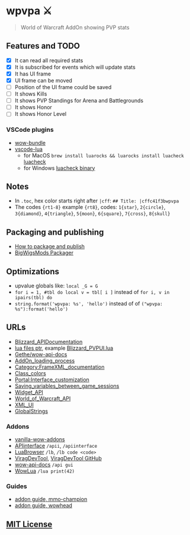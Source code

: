 # wpvpa ⚔️

> World of Warcraft AddOn showing PVP stats

## Features and TODO

- [x] It can read all required stats
- [x] It is subscribed for events which will update stats
- [x] It has UI frame
- [x] UI frame can be moved
- [ ] Position of the UI frame could be saved
- [ ] It shows Kills
- [ ] It shows PVP Standings for Arena and Battlegrounds
- [ ] It shows Honor
- [ ] It shows Honor Level

### VSCode plugins

- [wow-bundle](https://marketplace.visualstudio.com/items?itemName=Septh.wow-bundle)
- [vscode-lua](https://marketplace.visualstudio.com/items?itemName=trixnz.vscode-lua)
  - for MacOS `brew install luarocks && luarocks install luacheck` [luacheck](https://github.com/mpeterv/luacheck)
  - for Windows [luacheck binary](https://github.com/mpeterv/luacheck#windows-binary-download)

## Notes

- In `.toc`, hex color starts right after `|cff`: `## Title: |cffc41f3bwpvpa`
- The codes `{rt1-8}` example `{rt8}`, codes: `1{star}`, `2{circle}`, `3{diamond}`, `4{triangle}`, `5{moon}`, `6{square}`, `7{cross}`, `8{skull}`

## Packaging and publishing

- [How to package and publish](https://www.wowinterface.com/forums/showthread.php?t=55801)
- [BigWigsMods Packager](https://github.com/BigWigsMods/packager)

## Optimizations

- upvalue globals like: `local _G = G`
- `for i = 1, #tbl do local v = tbl[ i ]` instead of  `for i, v in ipairs(tbl) do`
- `string.format('wpvpa: %s', 'hello')` instead of of `("wpvpa: %s"):format('hello')`

## URLs

- [Blizzard_APIDocumentation](https://www.townlong-yak.com/framexml/live/Blizzard_APIDocumentation)
- [lua files ptr](https://www.townlong-yak.com/framexml/ptr), example [Blizzard_PVPUI.lua](https://www.townlong-yak.com/framexml/ptr/Blizzard_PVPUI/Blizzard_PVPUI.lua)
- [Gethe/wow-api-docs](https://github.com/Gethe/wow-api-docs)
- [AddOn_loading_process](https://wow.gamepedia.com/AddOn_loading_process)
- [Category:FrameXML_documentation](https://wow.gamepedia.com/Category:FrameXML_documentation)
- [Class_colors](https://wow.gamepedia.com/Class_colors)
- [Portal:Interface_customization](https://wowwiki.fandom.com/wiki/Portal:Interface_customization)
- [Saving_variables_between_game_sessions](https://wowwiki.fandom.com/wiki/Saving_variables_between_game_sessions)
- [Widget_API](https://wowwiki.fandom.com/wiki/Widget_API)
- [World_of_Warcraft_API](https://wowwiki.fandom.com/wiki/World_of_Warcraft_API)
- [XML_UI](https://wowwiki.fandom.com/wiki/XML_UI)
- [GlobalStrings](https://www.townlong-yak.com/framexml/beta/GlobalStrings.lua)

### Addons

- [vanilla-wow-addons](https://github.com/ericraio/vanilla-wow-addons)
- [APIinterface](https://www.curseforge.com/wow/addons/apiinterface) `/apii`, `/apiinterface`
- [LuaBrowser](https://www.wowinterface.com/downloads/info12970-LuaBrowser.html) `/lb`, `/lb code <code>`
- [ViragDevTool](https://www.curseforge.com/wow/addons/varrendevtool), [ViragDevTool GitHub](https://github.com/varren/ViragDevTool/)
- [wow-api-docs](https://github.com/Gethe/wow-api-docs) `/api gui`
- [WowLua](https://www.curseforge.com/wow/addons/wowlua) `/lua print(42)`

### Guides

- [addon guide, mmo-champion](https://www.mmo-champion.com/threads/817817-Creating-Your-Own-WoW-Addon)
- [addon guide, wowhead](https://www.wowhead.com/guide=1949/wow-addon-writing-guide-part-one-how-to-make-your-first-addon)

## [MIT License](LICENSE.md)
